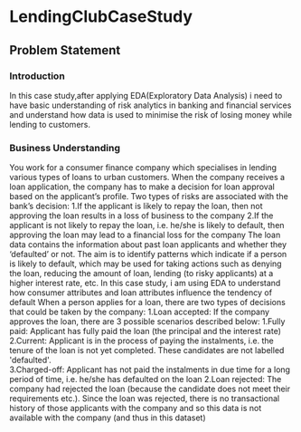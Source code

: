 # LendingClubCaseStudy
## Problem Statement
### Introduction
In this case study,after applying EDA(Exploratory Data Analysis) i need to have basic understanding of risk analytics in banking and financial services and understand how data is used to minimise the risk of losing money while lending to customers.
### Business Understanding
You work for a consumer finance company which specialises in lending various types of loans to urban customers. When the company receives a loan application, the company has to make a decision for loan approval based on the applicant’s profile. Two types of risks are associated with the bank’s decision:
  1.If the applicant is likely to repay the loan, then not approving the loan results in a loss of business to the company 
  2.If the applicant is not likely to repay the loan, i.e. he/she is likely to default, then approving the loan may lead to a financial loss for the company 
 The loan data contains the information about past loan applicants and whether they ‘defaulted’ or not. The aim is to identify patterns which indicate if a person is likely to default, which may be used for taking actions such as denying the loan, reducing the amount of loan, lending (to risky applicants) at a higher interest rate, etc.
 In this case study, i am using  EDA to understand how consumer attributes and loan attributes influence the tendency of default
 When a person applies for a loan, there are two types of decisions that could be taken by the company:
    1.Loan accepted: If the company approves the loan, there are 3 possible scenarios described below:
           1.Fully paid: Applicant has fully paid the loan (the principal and the interest rate) 
           2.Current: Applicant is in the process of paying the instalments, i.e. the tenure of the loan is not yet completed. These candidates are not labelled                      'defaulted'.   
           3.Charged-off: Applicant has not paid the instalments in due time for a long period of time, i.e. he/she has defaulted on the loan
   2.Loan rejected: The company had rejected the loan (because the candidate does not meet their requirements etc.). Since the loan was rejected, there is no                  transactional history of those applicants with the company and so this data is not available with the company (and thus in this dataset)
